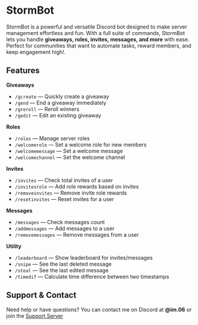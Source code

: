 # StormBot

StormBot is a powerful and versatile Discord bot designed to make server management effortless and fun. With a full suite of commands, StormBot lets you handle **giveaways, roles, invites, messages, and more** with ease. Perfect for communities that want to automate tasks, reward members, and keep engagement high!.

## Features 

**Giveaways**  
- `/gcreate` — Quickly create a giveaway  
- `/gend` — End a giveaway immediately  
- `/greroll` — Reroll winners  
- `/gedit` — Edit an existing giveaway  

**Roles** 
- `/roles` — Manage server roles  
- `/welcomerole` — Set a welcome role for new members  
- `/welcomemessage` — Set a welcome message  
- `/welcomechannel` — Set the welcome channel  

**Invites**  
- `/invites` — Check total invites of a user  
- `/invitesrole` — Add role rewards based on invites  
- `/removeinvites` — Remove invite role rewards  
- `/resetinvites` — Reset invites for a user  

**Messages** 
- `/messages` — Check messages count  
- `/addmessages` — Add messages to a user  
- `/removemessages` — Remove messages from a user  

**Utility**   
- `/leaderboard` — Show leaderboard for invites/messages  
- `/snipe` — See the last deleted message  
- `/steal` — See the last edited message  
- `/timedif` — Calculate time difference between two timestamps  

## Support & Contact

Need help or have questions? You can contact me on Discord at **@im.06** or join the [Support Server](https://discord.gg/9VrJGanCcC)  
